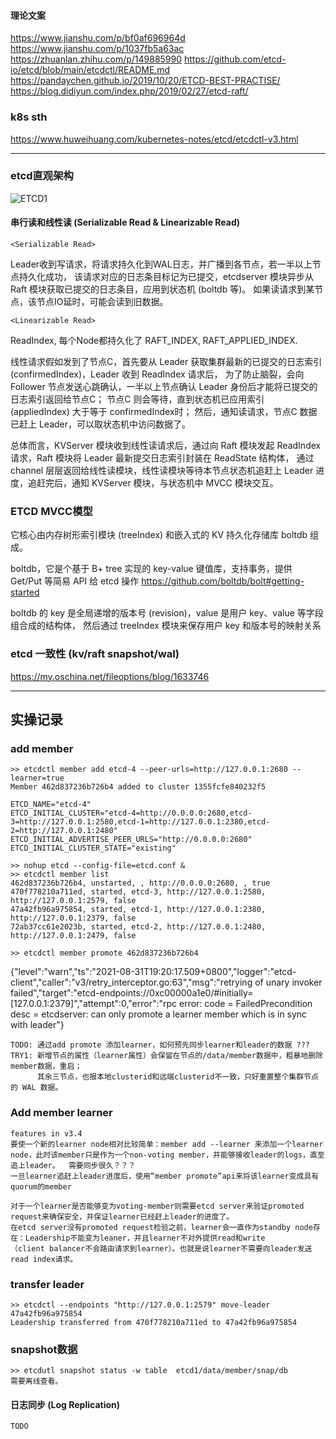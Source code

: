 
#### 理论文案 
https://www.jianshu.com/p/bf0af696964d
https://www.jianshu.com/p/1037fb5a63ac
https://zhuanlan.zhihu.com/p/149885990
https://github.com/etcd-io/etcd/blob/main/etcdctl/README.md
https://pandaychen.github.io/2019/10/20/ETCD-BEST-PRACTISE/
https://blog.didiyun.com/index.php/2019/02/27/etcd-raft/

### k8s sth
https://www.huweihuang.com/kubernetes-notes/etcd/etcdctl-v3.html

****************************************************************

### etcd直观架构
![ETCD1](https://img-blog.csdnimg.cn/20210907103144477.png)


#### 串行读和线性读  (Serializable Read & Linearizable Read)

	<Serializable Read>
Leader收到写请求，将请求持久化到WAL日志，并广播到各节点，若一半以上节点持久化成功，
该请求对应的日志条目标记为已提交，etcdserver 模块异步从 Raft 模块获取已提交的日志条目，应用到状态机 (boltdb 等)。
如果读请求到某节点，该节点IO延时，可能会读到旧数据。

	<Linearizable Read>
ReadIndex, 每个Node都持久化了 RAFT_INDEX, RAFT_APPLIED_INDEX.

线性请求假如发到了节点C，首先要从 Leader 获取集群最新的已提交的日志索引 (confirmedIndex)，Leader 收到 ReadIndex 请求后，
为了防止脑裂，会向 Follower 节点发送心跳确认，一半以上节点确认 Leader 身份后才能将已提交的日志索引返回给节点C；
节点C 则会等待，直到状态机已应用索引 (appliedIndex) 大于等于 confirmedIndex时；
然后，通知读请求，节点C 数据已赶上 Leader，可以取状态机中访问数据了。

总体而言，KVServer 模块收到线性读请求后，通过向 Raft 模块发起 ReadIndex 请求，Raft 模块将 Leader 最新提交日志索引封装在 ReadState 结构体，
通过 channel 层层返回给线性读模块，线性读模块等待本节点状态机追赶上 Leader 进度，追赶完后，通知 KVServer 模块，与状态机中 MVCC 模块交互。

### ETCD MVCC模型

它核心由内存树形索引模块 (treeIndex) 和嵌入式的 KV 持久化存储库 boltdb 组成。

boltdb，它是个基于 B+ tree 实现的 key-value 键值库，支持事务，提供 Get/Put 等简易 API 给 etcd 操作
https://github.com/boltdb/bolt#getting-started

boltdb 的 key 是全局递增的版本号 (revision)，value 是用户 key、value 等字段组合成的结构体，
然后通过 treeIndex 模块来保存用户 key 和版本号的映射关系


### etcd 一致性 (kv/raft snapshot/wal)
https://my.oschina.net/fileoptions/blog/1633746

****************************************************************

## 实操记录

### add member

	>> etcdctl member add etcd-4 --peer-urls=http://127.0.0.1:2680 --learner=true       
	Member 462d837236b726b4 added to cluster 1355fcfe840232f5

	ETCD_NAME="etcd-4"
	ETCD_INITIAL_CLUSTER="etcd-4=http://0.0.0.0:2680,etcd-3=http://127.0.0.1:2580,etcd-1=http://127.0.0.1:2380,etcd-2=http://127.0.0.1:2480"
	ETCD_INITIAL_ADVERTISE_PEER_URLS="http://0.0.0.0:2680"
	ETCD_INITIAL_CLUSTER_STATE="existing"

	>> nohup etcd --config-file=etcd.conf & 
	>> etcdctl member list
	462d837236b726b4, unstarted, , http://0.0.0.0:2680, , true
	470f778210a711ed, started, etcd-3, http://127.0.0.1:2580, http://127.0.0.1:2579, false
	47a42fb96a975854, started, etcd-1, http://127.0.0.1:2380, http://127.0.0.1:2379, false
	72ab37cc61e2023b, started, etcd-2, http://127.0.0.1:2480, http://127.0.0.1:2479, false

	>> etcdctl member promote 462d837236b726b4

{"level":"warn","ts":"2021-08-31T19:20:17.509+0800","logger":"etcd-client","caller":"v3/retry_interceptor.go:63","msg":"retrying of unary invoker failed","target":"etcd-endpoints://0xc00000a1e0/#initially=[127.0.0.1:2379]","attempt":0,"error":"rpc error: code = FailedPrecondition desc = etcdserver: can only promote a learner member which is in sync with leader"}

	TODO: 通过add promote 添加learner，如何预先同步learner和leader的数据 ???
	TRY1: 新增节点的属性（learner属性）会保留在节点的/data/member数据中，粗暴地删除member数据，重启；
		  其余三节点，也报本地clusterid和远端clusterid不一致，只好重置整个集群节点的 WAL 数据。

### Add member learner
	features in v3.4
	要使一个新的learner node相对比较简单：member add --learner 来添加一个learner node，此时该member只是作为一个non-voting member，并能够接收leader的logs，直至追上leader。  需要同步很久？？？
	一旦learner追赶上leader进度后，使用“member promote”api来将该learner变成具有quorum的member

	对于一个learner是否能够变为voting-member则需要etcd server来验证promoted request来确保安全，并保证learner已经赶上leader的进度了。
	在etcd server没有promoted request检验之前，learner会一直作为standby node存在：Leadership不能变为leaner，并且learner不对外提供read和write
	（client balancer不会路由请求到learner）。也就是说learner不需要向leader发送read index请求。


### transfer leader
	>> etcdctl --endpoints "http://127.0.0.1:2579" move-leader 47a42fb96a975854
	Leadership transferred from 470f778210a711ed to 47a42fb96a975854

### snapshot数据
	>> etcdutl snapshot status -w table  etcd1/data/member/snap/db 
	需要离线查看。



#### 日志同步 (Log Replication)
	TODO


